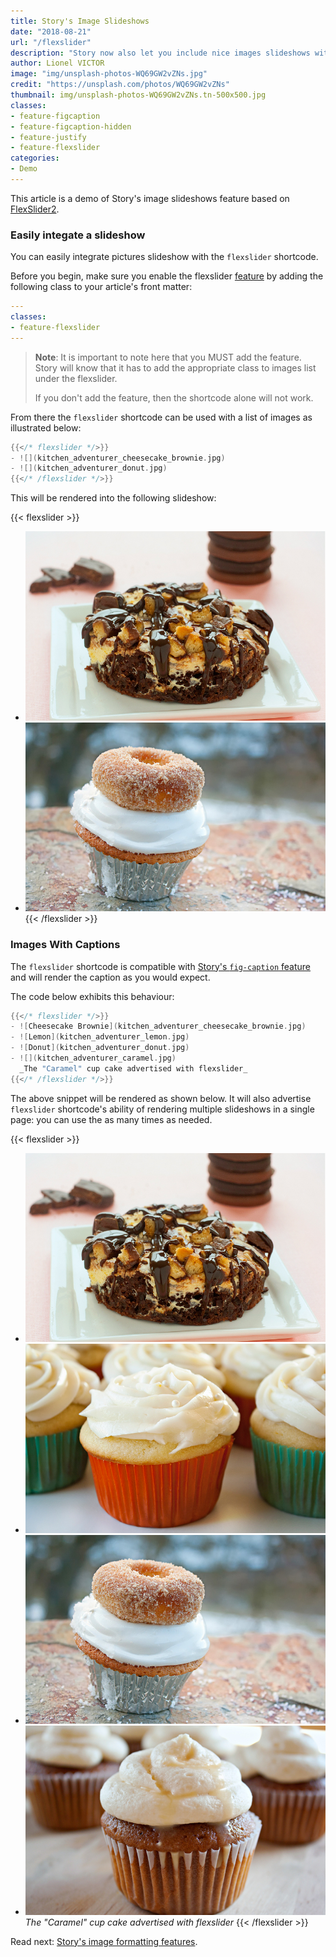 ```yaml
---
title: Story's Image Slideshows
date: "2018-08-21"
url: "/flexslider"
description: "Story now also let you include nice images slideshows with FlexSlider"
author: Lionel VICTOR
image: "img/unsplash-photos-WQ69GW2vZNs.jpg"
credit: "https://unsplash.com/photos/WQ69GW2vZNs"
thumbnail: img/unsplash-photos-WQ69GW2vZNs.tn-500x500.jpg
classes:
- feature-figcaption
- feature-figcaption-hidden
- feature-justify
- feature-flexslider
categories:
- Demo
---
```

This article is a demo of Story's image slideshows feature based on
[FlexSlider2](http://flexslider.woothemes.com/).
<!--more-->

### Easily integate a slideshow
You can easily integrate pictures slideshow with the `flexslider` shortcode.

Before you begin, make sure you enable the flexslider [feature](/features) by
adding the following class to your article's front matter:

```yaml
---
classes:
- feature-flexslider
---
```

> **Note**:
> It is important to note here that you MUST add the feature. Story will
> know that it has to add the appropriate class to images list under the
> flexslider.
>
> If you don't add the feature, then the shortcode alone will not work.

From there the `flexslider` shortcode can be used with a list of images as
illustrated below:

```go
{{</* flexslider */>}}
- ![](kitchen_adventurer_cheesecake_brownie.jpg)
- ![](kitchen_adventurer_donut.jpg)
{{</* /flexslider */>}}
```

This will be rendered into the following slideshow:

{{< flexslider >}}
- ![](kitchen_adventurer_cheesecake_brownie.jpg)
- ![](kitchen_adventurer_donut.jpg)
{{< /flexslider >}}

### Images With Captions

The `flexslider` shortcode is compatible with [Story's `fig-caption` feature](/figures)
and will render the caption as you would expect.

The code below exhibits this behaviour:

```go
{{</* flexslider */>}}
- ![Cheesecake Brownie](kitchen_adventurer_cheesecake_brownie.jpg)
- ![Lemon](kitchen_adventurer_lemon.jpg)
- ![Donut](kitchen_adventurer_donut.jpg)
- ![](kitchen_adventurer_caramel.jpg)
  _The "Caramel" cup cake advertised with flexslider_
{{</* /flexslider */>}}
```

The above snippet will be rendered as shown below. It will also advertise
`flexslider` shortcode's ability of rendering multiple slideshows in a
single page: you can use the as many times as needed.

{{< flexslider >}}
- ![Cheesecake Brownie](kitchen_adventurer_cheesecake_brownie.jpg)
- ![Lemon](kitchen_adventurer_lemon.jpg)
- ![Donut](kitchen_adventurer_donut.jpg)
- ![](kitchen_adventurer_caramel.jpg)
  _The "Caramel" cup cake advertised with flexslider_
{{< /flexslider >}}

Read next: [Story's image formatting features](/images/).

